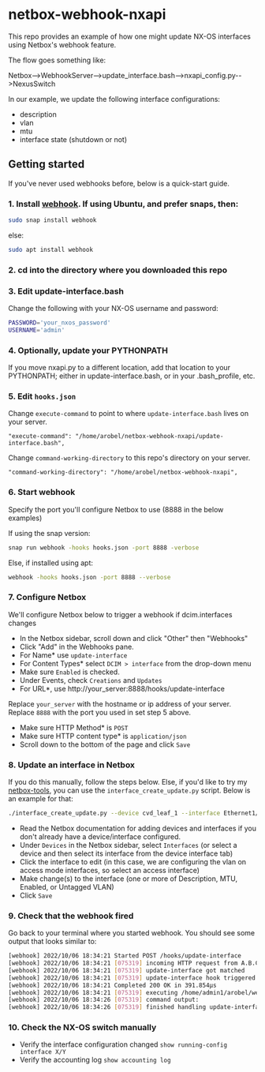 # netbox-webhook-nxapi

This repo provides an example of how one might update NX-OS interfaces using Netbox's webhook feature.

The flow goes something like:

Netbox-->WebhookServer-->update_interface.bash-->nxapi_config.py-->NexusSwitch

In our example, we update the following interface configurations:

- description
- vlan
- mtu
- interface state (shutdown or not)

## Getting started

If you've never used webhooks before, below is a quick-start guide.

### 1. Install [webhook].  If using Ubuntu, and prefer snaps, then:

```bash
sudo snap install webhook
```

else:

```bash
sudo apt install webhook
```

### 2. cd into the directory where you downloaded this repo

### 3. Edit update-interface.bash

Change the following with your NX-OS username and password:

```bash
PASSWORD='your_nxos_password'
USERNAME='admin'
```

### 4. Optionally, update your PYTHONPATH

If you move nxapi.py to a different location, add that location to your PYTHONPATH; either in update-interface.bash, or in your .bash_profile, etc.

### 5. Edit ``hooks.json``

Change ``execute-command`` to point to where ``update-interface.bash`` lives on your server.

``"execute-command": "/home/arobel/netbox-webhook-nxapi/update-interface.bash",``

Change ``command-working-directory`` to this repo's directory on your server.

``"command-working-directory": "/home/arobel/netbox-webhook-nxapi",``

### 6. Start webhook

Specify the port you'll configure Netbox to use (8888 in the below examples)

If using the snap version:

```bash
snap run webhook -hooks hooks.json -port 8888 -verbose
```

Else, if installed using apt:

```bash
webhook -hooks hooks.json -port 8888 --verbose
```

### 7. Configure Netbox

We'll configure Netbox below to trigger a webhook if dcim.interfaces changes

- In the Netbox sidebar, scroll down and click "Other" then "Webhooks"
- Click "Add" in the Webhooks pane.
- For Name* use ``update-interface``
- For Content Types* select ``DCIM > interface`` from the drop-down menu
- Make sure ``Enabled`` is checked.
- Under Events, check ``Creations`` and ``Updates``
- For URL*, use http://your_server:8888/hooks/update-interface

Replace ``your_server`` with the hostname or ip address of your server.
Replace ``8888`` with the port you used in set step 5 above.

- Make sure HTTP Method* is ``POST``
- Make sure HTTP content type* is ``application/json``
- Scroll down to the bottom of the page and click ``Save``

### 8. Update an interface in Netbox

If you do this manually, follow the steps below.  Else, if you'd like to try my [netbox-tools], you can use the ``interface_create_update.py`` script.  Below is an example for that:

```bash
./interface_create_update.py --device cvd_leaf_1 --interface Ethernet1/1 --mode access --type 1000base-x-sfp --vlan 20 --description "DB Servers" --mtu 9216 --disabled
```


- Read the Netbox documentation for adding devices and interfaces if you don't already have a device/interface configured.
- Under ``Devices`` in the Netbox sidebar, select ``Interfaces`` (or select a device and then select its interface from the device interface tab)
- Click the interface to edit (in this case, we are configuring the vlan on access mode interfaces, so select an access interface)
- Make change(s) to the interface (one or more of Description, MTU, Enabled, or Untagged VLAN)
- Click ``Save``

### 9. Check that the webhook fired

Go back to your terminal where you started webhook.  You should see some output that looks similar to:

```bash
[webhook] 2022/10/06 18:34:21 Started POST /hooks/update-interface
[webhook] 2022/10/06 18:34:21 [075319] incoming HTTP request from A.B.C.D:40284
[webhook] 2022/10/06 18:34:21 [075319] update-interface got matched
[webhook] 2022/10/06 18:34:21 [075319] update-interface hook triggered successfully
[webhook] 2022/10/06 18:34:21 Completed 200 OK in 391.854µs
[webhook] 2022/10/06 18:34:21 [075319] executing /home/admin1/arobel/webhooks/update-interface.bash (/home/admin1/arobel/webhooks/update-interface.bash) with arguments ["/home/admin1/arobel/webhooks/update-interface.bash" "cvd_leaf_1" "Ethernet1/1" "10" "Web Servers" "9216" "false"] and environment [] using /home/admin1/arobel/webhooks as cwd
[webhook] 2022/10/06 18:34:26 [075319] command output: 
[webhook] 2022/10/06 18:34:26 [075319] finished handling update-interface
```

### 10. Check the NX-OS switch manually

- Verify the interface configuration changed ``show running-config interface X/Y``
- Verify the accounting log ``show accounting log``


[netbox-tools]: https://github.com/allenrobel/netbox-tools

[webhook]: https://github.com/adnanh/webhook
